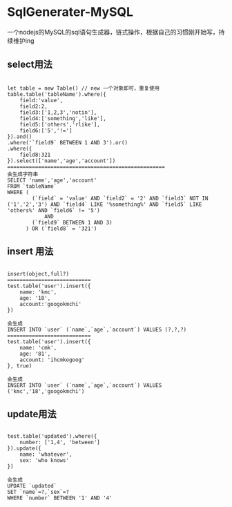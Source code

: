 # SqlGenerater-MySQL
一个nodejs的MySQL的sql语句生成器，链式操作，根据自己的习惯刚开始写，持续维护ing
## select用法
<pre><code>
let table = new Table() // new 一个对象即可，重复使用
table.table('tableName').where({
    field:'value',
    field2:2,
    field3:['1,2,3','notin'],
    field4:['something','like'],
    field5:['others','rlike'],
    field6:['5','!=']
}).and()
.where('`field9` BETWEEN 1 AND 3').or()
.where({
    field8:321
}).select(['name','age','account'])
===================================================
会生成字符串
SELECT 'name','age','account' 
FROM `tableName` 
WHERE (
		(`field` = 'value' AND `field2` = '2' AND `field3` NOT IN ('1','2','3') AND `field4` LIKE '%something%' AND `field5` LIKE 'others%' AND `field6` != '5')
			AND 
		(`field9` BETWEEN 1 AND 3)
	  ) OR (`field8` = '321')
</code></pre>

## insert 用法
<pre><code>
insert(object,full?)
===========================
test.table('user').insert({
    name: 'kmc',
    age: '18',
    account:'googokmchi'
})

会生成
INSERT INTO `user` (`name`,`age`,`account`) VALUES (?,?,?)
===========================
test.table('user').insert({
    name: 'cmk',
    age: '81',
    account: 'ihcmkogoog'
}, true)

会生成
INSERT INTO `user` (`name`,`age`,`account`) VALUES ('kmc','18','googokmchi')
</code></pre>

## update用法
<pre><code>
test.table('updated').where({
    number: ['1,4', 'between']
}).update({
    name: 'whatever',
    sex: 'who knows'
})

会生成
UPDATE `updated` 
SET `name`=?,`sex`=? 
WHERE `number` BETWEEN '1' AND '4'
</code></pre>